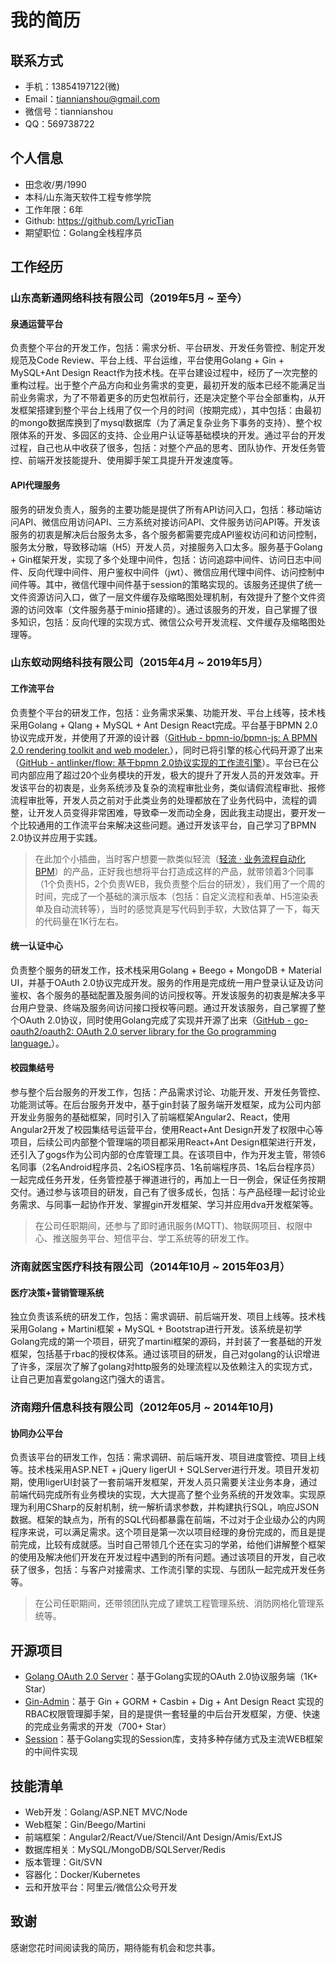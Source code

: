# 我的简历

## 联系方式
* 手机：13854197122(微)
* Email：tiannianshou@gmail.com
* 微信号：tiannianshou
* QQ：569738722

## 个人信息
* 田念收/男/1990
* 本科/山东海天软件工程专修学院
* 工作年限：6年
* Github: <https://github.com/LyricTian>
* 期望职位：Golang全栈程序员

## 工作经历

### 山东高新通网络科技有限公司（2019年5月 ~ 至今）

#### 泉通运营平台

负责整个平台的开发工作，包括：需求分析、平台研发、开发任务管控、制定开发规范及Code Review、平台上线、平台运维，平台使用Golang + Gin + MySQL+Ant Design React作为技术栈。在平台建设过程中，经历了一次完整的重构过程。出于整个产品方向和业务需求的变更，最初开发的版本已经不能满足当前业务需求，为了不带着更多的历史包袱前行，还是决定整个平台全部重构，从开发框架搭建到整个平台上线用了仅一个月的时间（按期完成），其中包括：由最初的mongo数据库换到了mysql数据库（为了满足复杂业务下事务的支持）、整个权限体系的开发、多园区的支持、企业用户认证等基础模块的开发。通过平台的开发过程，自己也从中收获了很多，包括：对整个产品的思考、团队协作、开发任务管控、前端开发技能提升、使用脚手架工具提升开发速度等。

#### API代理服务

服务的研发负责人，服务的主要功能是提供了所有API访问入口，包括：移动端访问API、微信应用访问API、三方系统对接访问API、文件服务访问API等。开发该服务的初衷是解决后台服务太多，各个服务都需要完成API鉴权访问和访问控制，服务太分散，导致移动端（H5）开发人员，对接服务入口太多。服务基于Golang + Gin框架开发，实现了多个处理中间件，包括：访问追踪中间件、访问日志中间件、反向代理中间件、用户鉴权中间件（jwt）、微信应用代理中间件、访问控制中间件等。其中，微信代理中间件基于session的策略实现的。该服务还提供了统一文件资源访问入口，做了一层文件缓存及缩略图处理机制，有效提升了整个文件资源的访问效率（文件服务基于minio搭建的）。通过该服务的开发，自己掌握了很多知识，包括：反向代理的实现方式、微信公众号开发流程、文件缓存及缩略图处理等。

### 山东蚁动网络科技有限公司（2015年4月 ~ 2019年5月）

#### 工作流平台

负责整个平台的研发工作，包括：业务需求采集、功能开发、平台上线等，技术栈采用Golang + Qlang + MySQL + Ant Design React完成。平台基于BPMN 2.0协议完成开发，并使用了开源的设计器（[GitHub - bpmn-io/bpmn-js: A BPMN 2.0 rendering toolkit and web modeler.](https://github.com/bpmn-io/bpmn-js)），同时已将引擎的核心代码开源了出来（[GitHub - antlinker/flow: 基于bpmn 2.0协议实现的工作流引擎](https://github.com/antlinker/flow)）。平台已在公司内部应用了超过20个业务模块的开发，极大的提升了开发人员的开发效率。开发该平台的初衷是，业务系统涉及复杂的流程审批业务，类似请假流程审批、报修流程审批等，开发人员之前对于此类业务的处理都放在了业务代码中，流程的调整，让开发人员变得非常困难，导致牵一发而动全身，因此我主动提出，要开发一个比较通用的工作流平台来解决这些问题。通过开发该平台，自己学习了BPMN 2.0协议并应用于实践。

> 在此加个小插曲，当时客户想要一款类似轻流（[轻流 · 业务流程自动化BPM](https://qingflow.com/)）的产品，正好我也想将平台打造成这样的产品，就带领着3个同事（1个负责H5，2个负责WEB，我负责整个后台的研发），我们用了一个周的时间，完成了一个基础的演示版本（包括：自定义流程和表单、H5渲染表单及自动流转等），当时的感觉真是写代码到手软，大致估算了一下，每天的代码量在1K行左右。  

#### 统一认证中心

负责整个服务的研发工作，技术栈采用Golang + Beego + MongoDB + Material UI，并基于OAuth 2.0协议完成开发。服务的作用是完成统一用户登录认证及访问鉴权、各个服务的基础配置及服务间的访问授权等。开发该服务的初衷是解决多平台用户登录、终端及服务间访问接口授权等问题。通过开发该服务，自己掌握了整个OAuth 2.0协议，同时使用Golang完成了实现并开源了出来（[GitHub - go-oauth2/oauth2: OAuth 2.0 server library for the Go programming language.](https://github.com/go-oauth2/oauth2)）。

#### 校园集结号

参与整个后台服务的开发工作，包括：产品需求讨论、功能开发、开发任务管控、功能测试等。在后台服务开发中，基于gin封装了服务端开发框架，成为公司内部开发业务服务的基础框架，同时引入了前端框架Angular2、React，使用Angular2开发了校园集结号运营平台，使用React+Ant Design开发了权限中心等项目，后续公司内部整个管理端的项目都采用React+Ant Design框架进行开发，还引入了gogs作为公司内部的仓库管理工具。在该项目中，作为开发主管，带领6名同事（2名Android程序员、2名iOS程序员、1名前端程序员、1名后台程序员）一起完成任务开发，任务管控基于禅道进行的，再加上一日一例会，保证任务按期交付。通过参与该项目的研发，自己有了很多成长，包括：与产品经理一起讨论业务需求、与同事一起协作开发、掌握gin开发框架、学习并应用dva开发框架等。

> 在公司任职期间，还参与了即时通讯服务(MQTT)、物联网项目、权限中心、推送服务平台、短信平台、学工系统等的研发工作。  

### 济南就医宝医疗科技有限公司（2014年10月 ~ 2015年03月）

#### 医疗决策+营销管理系统

独立负责该系统的研发工作，包括：需求调研、前后端开发、项目上线等。技术栈采用Golang + Martini框架 + MySQL + Bootstrap进行开发。该系统是初学Golang完成的第一个项目，研究了martini框架的源码，并封装了一套基础的开发框架，包括基于rbac的授权体系。通过该项目的研发，自己对golang的认识增进了许多，深层次了解了golang对http服务的处理流程以及依赖注入的实现方式，让自己更加喜爱golang这门强大的语言。

### 济南翔升信息科技有限公司（2012年05月 ~ 2014年10月)

#### 协同办公平台

负责该平台的研发工作，包括：需求调研、前后端开发、项目进度管控、项目上线等。技术栈采用ASP.NET + jQuery ligerUI + SQLServer进行开发。项目开发初期，使用ligerUI封装了一套前端开发框架，开发人员只需要关注业务本身，通过前端代码完成所有业务模块的实现，大大提高了整个业务系统的开发效率。实现原理为利用CSharp的反射机制，统一解析请求参数，并构建执行SQL，响应JSON数据。框架的缺点为，所有的SQL代码都暴露在前端，不过对于企业级办公的内网程序来说，可以满足需求。这个项目是第一次以项目经理的身份完成的，而且是提前完成，比较有成就感。当时自己带领几个还在实习的学弟，给他们讲解整个框架的使用及解决他们开发在开发过程中遇到的所有问题。通过该项目的开发，自己收获了很多，包括：与客户对接需求、工作流引擎的实现、与团队一起完成开发任务等。

> 在公司任职期间，还带领团队完成了建筑工程管理系统、消防网格化管理系统等。

## 开源项目
* [Golang OAuth 2.0 Server](https://github.com/go-oauth2/oauth2)：基于Golang实现的OAuth 2.0协议服务端（1K+ Star）
* [Gin-Admin](https://github.com/LyricTian/gin-admin)：基于 Gin + GORM + Casbin + Dig + Ant Design React 实现的RBAC权限管理脚手架，目的是提供一套轻量的中后台开发框架，方便、快速的完成业务需求的开发（700+ Star）
* [Session](https://github.com/go-session/session)：基于Golang实现的Session库，支持多种存储方式及主流WEB框架的中间件实现

## 技能清单
* Web开发：Golang/ASP.NET MVC/Node
* Web框架：Gin/Beego/Martini
* 前端框架：Angular2/React/Vue/Stencil/Ant Design/Amis/ExtJS
* 数据库相关：MySQL/MongoDB/SQLServer/Redis
* 版本管理：Git/SVN
* 容器化：Docker/Kubernetes
* 云和开放平台：阿里云/微信公众号开发

## 致谢
感谢您花时间阅读我的简历，期待能有机会和您共事。
